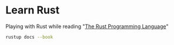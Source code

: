 # Learn Rust

Playing with Rust while reading "[The Rust Programming Language](https://doc.rust-lang.org/stable/book/)"

```bash
rustup docs --book
```
